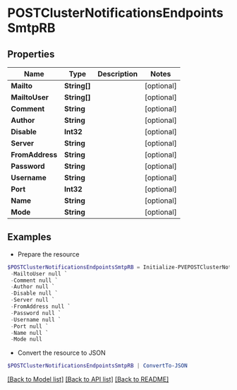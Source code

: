 # POSTClusterNotificationsEndpointsSmtpRB
## Properties

Name | Type | Description | Notes
------------ | ------------- | ------------- | -------------
**Mailto** | **String[]** |  | [optional] 
**MailtoUser** | **String[]** |  | [optional] 
**Comment** | **String** |  | [optional] 
**Author** | **String** |  | [optional] 
**Disable** | **Int32** |  | [optional] 
**Server** | **String** |  | [optional] 
**FromAddress** | **String** |  | [optional] 
**Password** | **String** |  | [optional] 
**Username** | **String** |  | [optional] 
**Port** | **Int32** |  | [optional] 
**Name** | **String** |  | [optional] 
**Mode** | **String** |  | [optional] 

## Examples

- Prepare the resource
```powershell
$POSTClusterNotificationsEndpointsSmtpRB = Initialize-PVEPOSTClusterNotificationsEndpointsSmtpRB  -Mailto null `
 -MailtoUser null `
 -Comment null `
 -Author null `
 -Disable null `
 -Server null `
 -FromAddress null `
 -Password null `
 -Username null `
 -Port null `
 -Name null `
 -Mode null
```

- Convert the resource to JSON
```powershell
$POSTClusterNotificationsEndpointsSmtpRB | ConvertTo-JSON
```

[[Back to Model list]](../README.md#documentation-for-models) [[Back to API list]](../README.md#documentation-for-api-endpoints) [[Back to README]](../README.md)

